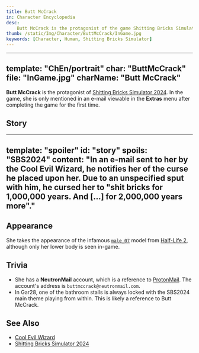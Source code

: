```yaml
---
title: Butt McCrack
in: Character Encyclopedia
desc:
    Butt McCrack is the protagonist of the game Shitting Bricks Simulator 2024.
thumb: /static/Img/Character/ButtMcCrack/InGame.jpg
keywords: [Character, Human, Shitting Bricks Simulator]
---
```


---
template: "ChEn/portrait"
char: "ButtMcCrack"
file: "InGame.jpg"
charName: "Butt McCrack"
---

**Butt McCrack** is the protagonist of [Shitting Bricks Simulator 2024]. In the
game, she is only mentioned in an e-mail viewable in the **Extras** menu after
completing the game for the first time.

## Story

---
template: "spoiler"
id: "story"
spoils: "SBS2024"
content:
  "In an e-mail sent to her by the Cool Evil Wizard, he notifies her of the
  curse he placed upon her. Due to an unspecified sput with him, he cursed her
  to \"shit bricks for 1,000,000 years. And [...] for 2,000,000 years more\"."
---

## Appearance

She takes the appearance of the infamous [`male_07`][male_07] model from
[Half-Life 2], although only her lower body is seen in-game.

## Trivia

* She has a **NeutronMail** account, which is a reference to [ProtonMail]. The
  account's address is `buttmccrack@neutronmail.com`.
* In Gar28, one of the bathroom stalls is always locked with the SBS2024 main
  theme playing from within. This is likely a reference to Butt McCrack.

## See Also

* [Cool Evil Wizard]
* [Shitting Bricks Simulator 2024]

[Shitting Bricks Simulator 2024]: /kb/shitting-bricks-simulator
[e-mail]: /static/Img/SBS2024_e-mail.jpg
[Cool Evil Wizard]: /characters/CoolEvilWizard
[male_07]: https://knowyourmeme.com/memes/male-07
[Half-Life 2]: https://store.steampowered.com/app/220/HalfLife_2
[ProtonMail]: https://proton.me
